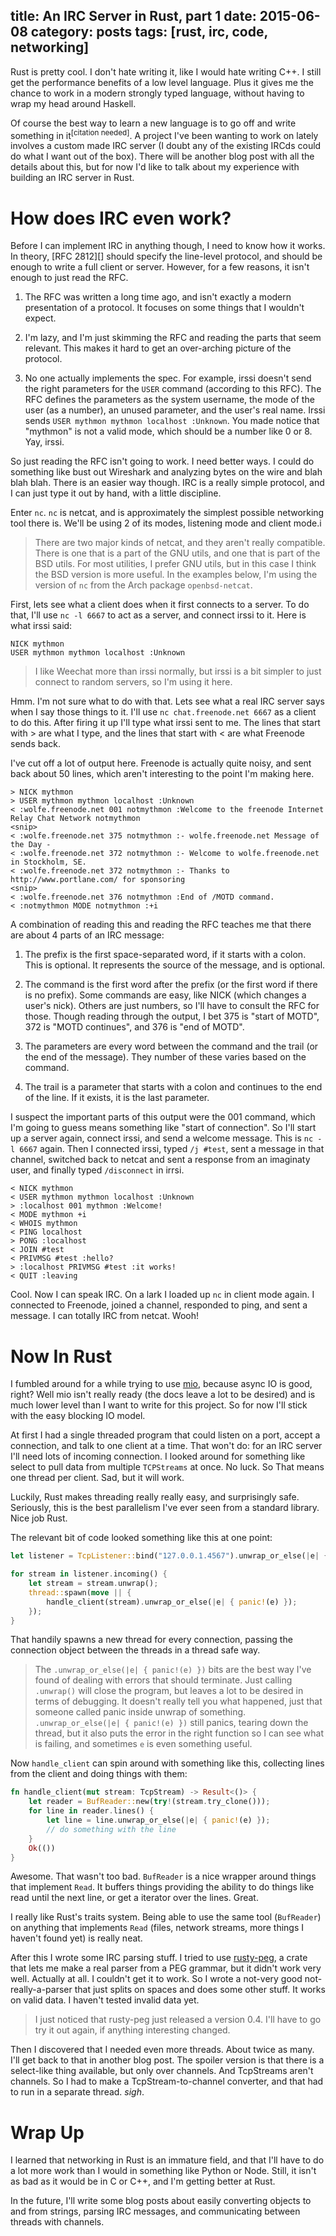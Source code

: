 title: An IRC Server in Rust, part 1
date: 2015-06-08
category: posts
tags: [rust, irc, code, networking]
---

Rust is pretty cool. I don't hate writing it, like I would hate writing C++. I
still get the performance benefits of a low level language. Plus it gives me the
chance to work in a modern strongly typed language, without having to wrap my
head around Haskell.

Of course the best way to learn a new language is to go off and write something
in it<sup>[citation needed]</sup>. A project I've been wanting to work on
lately involves a custom made IRC server (I doubt any of the existing IRCds
could do what I want out of the box). There will be another blog post with all
the details about this, but for now I'd like to talk about my experience with
building an IRC server in Rust.


How does IRC even work?
=======================

Before I can implement IRC in anything though, I need to know how it works. In
theory, [RFC 2812][] should specify the line-level protocol, and should be
enough to write a full client or server. However, for a few reasons, it isn't
enough to just read the RFC.

[RFC2812]: http://www.rfc-editor.org/rfc/rfc2812.txt

1. The RFC was written a long time ago, and isn't exactly a modern presentation
   of a protocol. It focuses on some things that I wouldn't expect.

2. I'm lazy, and I'm just skimming the RFC and reading the parts that seem
   relevant. This makes it hard to get an over-arching picture of the protocol.

3. No one actually implements the spec. For example, irssi doesn't send the
   right parameters for the `USER` command (according to this RFC). The RFC
   defines the parameters as the system username, the mode of the user (as a
   number), an unused parameter, and the user's real name. Irssi sends
   `USER mythmon mythmon localhost :Unknown`. You made notice that "mythmon" is
   not a valid mode, which should be a number like 0 or 8. Yay, irssi.

So just reading the RFC isn't going to work. I need better ways. I could do
something like bust out Wireshark and analyzing bytes on the wire and blah blah
blah. There is an easier way though. IRC is a really simple protocol, and I can
just type it out by hand, with a little discipline.

Enter `nc`. `nc` is netcat, and is approximately the simplest possible
networking tool there is. We'll be using 2 of its modes, listening mode and
client mode.i

> There are two major kinds of netcat, and they aren't really compatible. There
> is one that is a part of the GNU utils, and one that is part of the BSD
> utils. For most utilities, I prefer GNU utils, but in this case I think the
> BSD version is more useful. In the examples below, I'm using the version of
> `nc` from the Arch package `openbsd-netcat`.

First, lets see what a client does when it first connects to a server. To do
that, I'll use `nc -l 6667` to act as a server, and connect irssi to it. Here is
what irssi said:

```irc
NICK mythmon
USER mythmon mythmon localhost :Unknown
```

> I like Weechat more than irssi normally, but irssi is a bit simpler to just
> connect to random servers, so I'm using it here.

Hmm. I'm not sure what to do with that. Lets see what a real IRC server says
when I say those things to it. I'll use `nc chat.freenode.net 6667` as a client
to do this. After firing it up I'll type what irssi sent to me. The lines that
start with > are what I type, and the lines that start with < are what Freenode
sends back.

I've cut off a lot of output here. Freenode is actually quite noisy, and sent
back about 50 lines, which aren't interesting to the point I'm making here.

```net
> NICK mythmon
> USER mythmon mythmon localhost :Unknown
< :wolfe.freenode.net 001 notmythmon :Welcome to the freenode Internet Relay Chat Network notmythmon
<snip>
< :wolfe.freenode.net 375 notmythmon :- wolfe.freenode.net Message of the Day -
< :wolfe.freenode.net 372 notmythmon :- Welcome to wolfe.freenode.net in Stockholm, SE.
< :wolfe.freenode.net 372 notmythmon :- Thanks to http://www.portlane.com/ for sponsoring
<snip>
< :wolfe.freenode.net 376 notmythmon :End of /MOTD command.
< :notmythmon MODE notmythmon :+i
```

A combination of reading this and reading the RFC teaches me that there are
about 4 parts of an IRC message:

1. The prefix is the first space-separated word, if it starts with a colon. This
   is optional. It represents the source of the message, and is optional.

2. The command is the first word after the prefix (or the first word if there
   is no prefix). Some commands are easy, like NICK (which changes a user's
   nick).  Others are just numbers, so I'll have to consult the RFC for those.
   Though reading through the output, I bet 375 is "start of MOTD", 372 is
   "MOTD continues", and 376 is "end of MOTD".

3. The parameters are every word between the command and the trail (or the end
   of the message). They number of these varies based on the command.

4. The trail is a parameter that starts with a colon and continues to the end of
   the line. If it exists, it is the last parameter.

I suspect the important parts of this output were the 001 command, which I'm
going to guess means something like "start of connection". So I'll start up a
server again, connect irssi, and send a welcome message. This is `nc -l 6667`
again. Then I connected irssi, typed `/j #test`, sent a message in that
channel, switched back to netcat and sent a response from an imaginaty user,
and finally typed `/disconnect` in irrsi.

```irc
< NICK mythmon
< USER mythmon mythmon localhost :Unknown
> :localhost 001 mythmon :Welcome!
< MODE mythmon +i
< WHOIS mythmon
< PING localhost
> PONG :localhost
< JOIN #test
< PRIVMSG #test :hello?
> :localhost PRIVMSG #test :it works!
< QUIT :leaving
```

Cool. Now I can speak IRC. On a lark I loaded up `nc` in client mode again. I
connected to Freenode, joined a channel, responded to ping, and sent a message.
I can totally IRC from netcat. Wooh!

Now In Rust
===========

I fumbled around for a while trying to use [mio][], because async IO is good,
right? Well mio isn't really ready (the docs leave a lot to be desired) and is
much lower level than I want to write for this project. So for now I'll stick
with the easy blocking IO model.

[mio]: https://crates.io/crates/mio

At first I had a single threaded program that could listen on a port, accept a
connection, and talk to one client at a time. That won't do: for an IRC server
I'll need lots of incoming connection. I looked around for something like
select to pull data from multiple `TCPStreams` at once. No luck. So That means
one thread per client. Sad, but it will work.

Luckily, Rust makes threading really really easy, and surprisingly safe.
Seriously, this is the best parallelism I've ever seen from a standard library.
Nice job Rust.

The relevant bit of code looked something like this at one point:

```rust
let listener = TcpListener::bind("127.0.0.1.4567").unwrap_or_else(|e| {panic!(e) });

for stream in listener.incoming() {
    let stream = stream.unwrap();
    thread::spawn(move || {
        handle_client(stream).unwrap_or_else(|e| { panic!(e) });
    });
}
```

That handily spawns a new thread for every connection, passing the connection
object between the threads in a thread safe way.

> The `.unwrap_or_else(|e| { panic!(e) })` bits are the best way I've found of
> dealing with errors that should terminate. Just calling `.unwrap()` will
> close the program, but leaves a lot to be desired in terms of debugging. It
> doesn't really tell you what happened, just that someone called panic inside
> unwrap of something. `.unwrap_or_else(|e| { panic!(e) })` still panics,
> tearing down the thread, but it also puts the error in the right function so
> I can see what is failing, and sometimes `e` is even something useful.

Now `handle_client` can spin around with something like this, collecting lines from
the client and doing things with them:

```rust
fn handle_client(mut stream: TcpStream) -> Result<()> {
    let reader = BufReader::new(try!(stream.try_clone()));
    for line in reader.lines() {
        let line = line.unwrap_or_else(|e| { panic!(e) });
        // do something with the line
    }
    Ok(())
}
```

Awesome. That wasn't too bad. `BufReader` is a nice wrapper around things that
implement `Read`. It buffers things providing the ability to do things like
read until the next line, or get a iterator over the lines. Great.

I really like Rust's traits system. Being able to use the same tool
(`BufReader`) on anything that implements `Read` (files, network streams, more
things I haven't found yet) is really neat.

After this I wrote some IRC parsing stuff. I tried to use [rusty-peg][], a crate
that lets me make a real parser from a PEG grammar, but it didn't work very
well. Actually at all. I couldn't get it to work. So I wrote a not-very good
not-really-a-parser that just splits on spaces and does some other stuff. It
works on valid data. I haven't tested invalid data yet.

> I just noticed that rusty-peg just released a version 0.4. I'll have to go
> try it out again, if anything interesting changed.

[rusty-peg]: https://crates.io/crates/rusty-peg 

Then I discovered that I needed even more threads. About twice as many. I'll
get back to that in another blog post. The spoiler version is that there is a
select-like thing available, but only over channels. And TcpStreams aren't
channels. So I had to make a TcpStream-to-channel converter, and that had to
run in a separate thread. *sigh*.

Wrap Up
=======

I learned that networking in Rust is an immature field, and that I'll have to
do a lot more work than I would in something like Python or Node. Still, it
isn't as bad as it would be in C or C++, and I'm getting better at Rust.

In the future, I'll write some blog posts about easily converting objects to
and from strings, parsing IRC messages, and communicating between threads with
channels.
